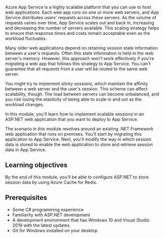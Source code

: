 Azure App Service is a highly scalable platform that you can use to host web applications. Each web app runs on one or more web servers, and App Service distributes users' requests across these servers. As the volume of requests varies over time, App Service scales out and back in, increasing and decreasing the number of servers available. This scaling strategy helps to ensure that response times and costs remain acceptable even as the workload fluctuates.

Many older web applications depend on retaining session state information between a user's requests. Often this state information is held in the web server's memory. However, this approach won't work effectively if you're migrating a web app that follows this strategy to App Service. You can't guarantee that all requests from a user will be routed to the same web server.

You might try to implement *sticky sessions*, which maintain the affinity between a web server and the user's session. This scheme can affect scalability, though. The load between servers can become unbalanced, and you risk losing the elasticity of being able to scale in and out as the workload changes.

In this module, you'll learn how to implement scalable sessions in an ASP.NET web application that you want to deploy to App Service.

The scenario in this module revolves around an existing .NET Framework web application that runs on premises. You'll start by migrating this application to App Service. Next, you'll modify the way in which session data is stored to enable the web application to store and retrieve session data in App Service.

## Learning objectives

By the end of this module, you'll be able to configure ASP.NET to store session data by using Azure Cache for Redis.

## Prerequisites

- Some C# programming experience
- Familiarity with ASP.NET development
- A development environment that has Windows 10 and Visual Studio 2019 with the latest updates
- Git for Windows installed on your desktop
